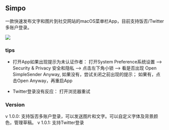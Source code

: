 ## Simpo
一款快速发布文字和图片到社交网站的macOS菜单栏App，目前支持饭否/Twitter多账户登录。

![](https://github.com/KeliCheng/Simpo/blob/master/Screen%20Shot%202017-01-27%20at%2022.06.51.png?raw=true)

### tips
- 打开App如果出现提示为未认证作者：
	打开System Preference系统设置 --> Security & Privacy 安全和隐私 --> 点击左下角小锁 --> 
	看是否出现 Open SimpleSender Anyway, 如果没有，尝试关闭之前出现的提示； 如果有，点击Open Anyway，再重启App

- Twitter登录没有反应：
	打开浏览器重试

### Version
v 1.0.0: 支持饭否多账户登录，可以发送图片和文字。可以自定义字体及背景颜色，管理草稿。
v 1.0.1: 支持Twitter登录


